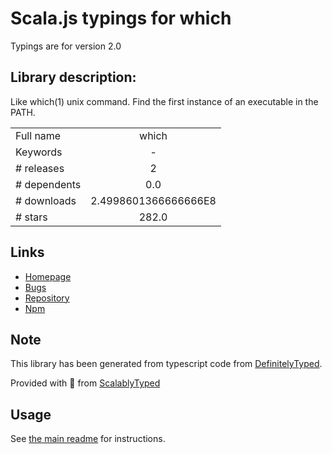 
# Scala.js typings for which

Typings are for version 2.0

## Library description:
Like which(1) unix command. Find the first instance of an executable in the PATH.

|                    |                 |
| ------------------ | :-------------: |
| Full name          | which |
| Keywords           | - |
| # releases         | 2 |
| # dependents       | 0.0 |
| # downloads        | 2.4998601366666666E8 |
| # stars            | 282.0 |

## Links
- [Homepage](https://github.com/npm/node-which#readme)
- [Bugs](https://github.com/npm/node-which/issues)
- [Repository](https://github.com/npm/node-which)
- [Npm](https://www.npmjs.com/package/which)
    


## Note
This library has been generated from typescript code from [DefinitelyTyped](https://definitelytyped.org).

Provided with :purple_heart: from [ScalablyTyped](https://github.com/oyvindberg/ScalablyTyped)

## Usage
See [the main readme](../../readme.md) for instructions.


